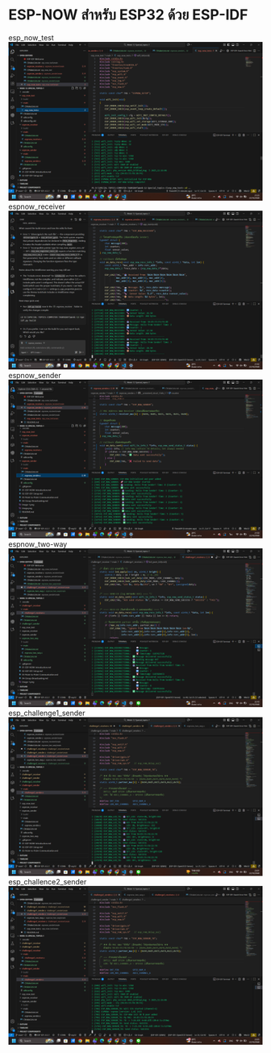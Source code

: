 # ESP-NOW สำหรับ ESP32 ด้วย ESP-IDF
esp_now_test
![alt text](image.png)
 espnow_receiver
 ![alt text](image-1.png)
 espnow_sender
 ![alt text](image-2.png)
 espnow_two-way
 ![alt text](image-3.png)
 esp_challenge1_sender
 ![alt text](image-4.png)
 esp_challence2_sender
 ![alt text](image-5.png)